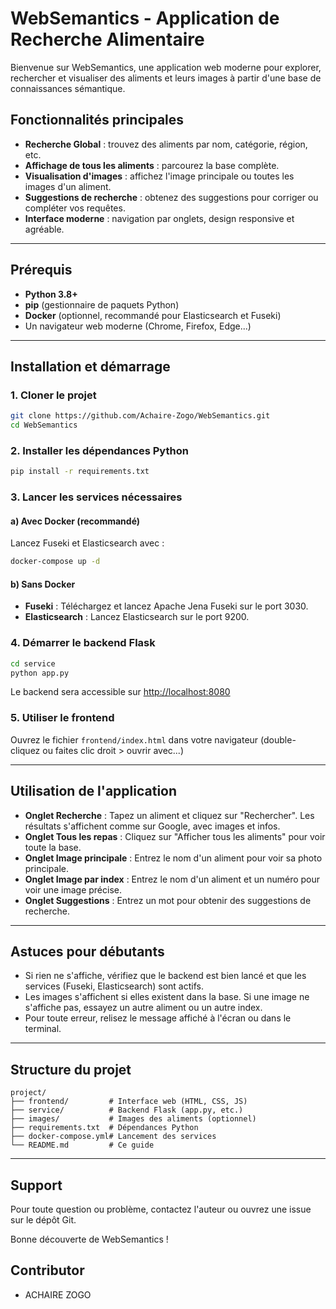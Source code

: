 # WebSemantics - Application de Recherche Alimentaire

Bienvenue sur WebSemantics, une application web moderne pour explorer, rechercher et visualiser des aliments et leurs images à partir d'une base de connaissances sémantique.

## Fonctionnalités principales
- **Recherche Global** : trouvez des aliments par nom, catégorie, région, etc.
- **Affichage de tous les aliments** : parcourez la base complète.
- **Visualisation d'images** : affichez l'image principale ou toutes les images d'un aliment.
- **Suggestions de recherche** : obtenez des suggestions pour corriger ou compléter vos requêtes.
- **Interface moderne** : navigation par onglets, design responsive et agréable.

---

## Prérequis
- **Python 3.8+**
- **pip** (gestionnaire de paquets Python)
- **Docker** (optionnel, recommandé pour Elasticsearch et Fuseki)
- Un navigateur web moderne (Chrome, Firefox, Edge...)

---

## Installation et démarrage

### 1. Cloner le projet
```bash
git clone https://github.com/Achaire-Zogo/WebSemantics.git
cd WebSemantics
```

### 2. Installer les dépendances Python
```bash
pip install -r requirements.txt
```

### 3. Lancer les services nécessaires

#### a) Avec Docker (recommandé)
Lancez Fuseki et Elasticsearch avec :
```bash
docker-compose up -d
```

#### b) Sans Docker
- **Fuseki** : Téléchargez et lancez Apache Jena Fuseki sur le port 3030.
- **Elasticsearch** : Lancez Elasticsearch sur le port 9200.

### 4. Démarrer le backend Flask
```bash
cd service
python app.py
```
Le backend sera accessible sur [http://localhost:8080](http://localhost:8080)

### 5. Utiliser le frontend
Ouvrez le fichier `frontend/index.html` dans votre navigateur (double-cliquez ou faites clic droit > ouvrir avec...)

---

## Utilisation de l'application

- **Onglet Recherche** : Tapez un aliment et cliquez sur "Rechercher". Les résultats s'affichent comme sur Google, avec images et infos.
- **Onglet Tous les repas** : Cliquez sur "Afficher tous les aliments" pour voir toute la base.
- **Onglet Image principale** : Entrez le nom d'un aliment pour voir sa photo principale.
- **Onglet Image par index** : Entrez le nom d'un aliment et un numéro pour voir une image précise.
- **Onglet Suggestions** : Entrez un mot pour obtenir des suggestions de recherche.

---

## Astuces pour débutants
- Si rien ne s'affiche, vérifiez que le backend est bien lancé et que les services (Fuseki, Elasticsearch) sont actifs.
- Les images s'affichent si elles existent dans la base. Si une image ne s'affiche pas, essayez un autre aliment ou un autre index.
- Pour toute erreur, relisez le message affiché à l'écran ou dans le terminal.

---

## Structure du projet
```
project/
├── frontend/         # Interface web (HTML, CSS, JS)
├── service/          # Backend Flask (app.py, etc.)
├── images/           # Images des aliments (optionnel)
├── requirements.txt  # Dépendances Python
├── docker-compose.yml# Lancement des services
└── README.md         # Ce guide
```

---

## Support
Pour toute question ou problème, contactez l'auteur ou ouvrez une issue sur le dépôt Git.

Bonne découverte de WebSemantics !

## Contributor

- ACHAIRE ZOGO